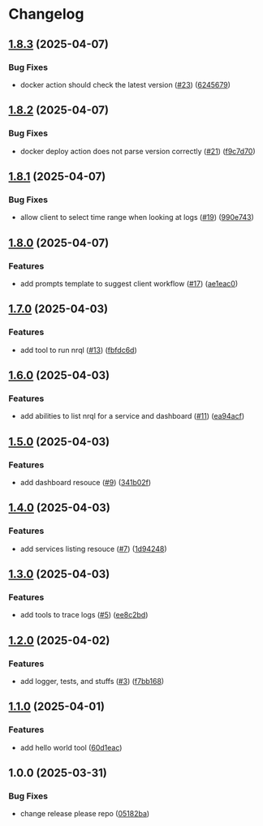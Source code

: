 # Changelog

## [1.8.3](https://github.com/ducduyn31/nr-mcp/compare/v1.8.2...v1.8.3) (2025-04-07)


### Bug Fixes

* docker action should check the latest version ([#23](https://github.com/ducduyn31/nr-mcp/issues/23)) ([6245679](https://github.com/ducduyn31/nr-mcp/commit/6245679e1b21a88e3267da976758d1340a2be9f0))

## [1.8.2](https://github.com/ducduyn31/nr-mcp/compare/v1.8.1...v1.8.2) (2025-04-07)


### Bug Fixes

* docker deploy action does not parse version correctly ([#21](https://github.com/ducduyn31/nr-mcp/issues/21)) ([f9c7d70](https://github.com/ducduyn31/nr-mcp/commit/f9c7d70a4bf54482cbf2459b4deb59e454a3cea6))

## [1.8.1](https://github.com/ducduyn31/nr-mcp/compare/v1.8.0...v1.8.1) (2025-04-07)


### Bug Fixes

* allow client to select time range when looking at logs ([#19](https://github.com/ducduyn31/nr-mcp/issues/19)) ([990e743](https://github.com/ducduyn31/nr-mcp/commit/990e74312595c660039fd876e578af0e28b14160))

## [1.8.0](https://github.com/ducduyn31/nr-mcp/compare/v1.7.0...v1.8.0) (2025-04-07)


### Features

* add prompts template to suggest client workflow ([#17](https://github.com/ducduyn31/nr-mcp/issues/17)) ([ae1eac0](https://github.com/ducduyn31/nr-mcp/commit/ae1eac0928c6aadeccbbe5df00394e132b8d665c))

## [1.7.0](https://github.com/ducduyn31/nr-mcp/compare/v1.6.0...v1.7.0) (2025-04-03)


### Features

* add tool to run nrql ([#13](https://github.com/ducduyn31/nr-mcp/issues/13)) ([fbfdc6d](https://github.com/ducduyn31/nr-mcp/commit/fbfdc6d43dfea07ede2b50e5b646f49894449d1f))

## [1.6.0](https://github.com/ducduyn31/nr-mcp/compare/v1.5.0...v1.6.0) (2025-04-03)


### Features

* add abilities to list nrql for a service and dashboard ([#11](https://github.com/ducduyn31/nr-mcp/issues/11)) ([ea94acf](https://github.com/ducduyn31/nr-mcp/commit/ea94acf0175421630ebc04e2d058b638469e2e14))

## [1.5.0](https://github.com/ducduyn31/nr-mcp/compare/v1.4.0...v1.5.0) (2025-04-03)


### Features

* add dashboard resouce ([#9](https://github.com/ducduyn31/nr-mcp/issues/9)) ([341b02f](https://github.com/ducduyn31/nr-mcp/commit/341b02fb711d22055650b189f00dff5185a960e7))

## [1.4.0](https://github.com/ducduyn31/nr-mcp/compare/v1.3.0...v1.4.0) (2025-04-03)


### Features

* add services listing resouce ([#7](https://github.com/ducduyn31/nr-mcp/issues/7)) ([1d94248](https://github.com/ducduyn31/nr-mcp/commit/1d94248abf361cf96aaffd0522ef950e135bf50c))

## [1.3.0](https://github.com/ducduyn31/nr-mcp/compare/v1.2.0...v1.3.0) (2025-04-03)


### Features

* add tools to trace logs ([#5](https://github.com/ducduyn31/nr-mcp/issues/5)) ([ee8c2bd](https://github.com/ducduyn31/nr-mcp/commit/ee8c2bdab477f747016e4668421fa7fa3abb4c27))

## [1.2.0](https://github.com/ducduyn31/nr-mcp/compare/v1.1.0...v1.2.0) (2025-04-02)


### Features

* add logger, tests, and stuffs ([#3](https://github.com/ducduyn31/nr-mcp/issues/3)) ([f7bb168](https://github.com/ducduyn31/nr-mcp/commit/f7bb168dc17941e41b75709b26727ae23a18c0f4))

## [1.1.0](https://github.com/ducduyn31/nr-mcp/compare/v1.0.0...v1.1.0) (2025-04-01)


### Features

* add hello world tool ([60d1eac](https://github.com/ducduyn31/nr-mcp/commit/60d1eac3bcc846780d8200584dbfd9b05eebb8e2))

## 1.0.0 (2025-03-31)


### Bug Fixes

* change release please repo ([05182ba](https://github.com/ducduyn31/nr-mcp/commit/05182bab6cd5af8b0b86684841e59998dd91aef3))
